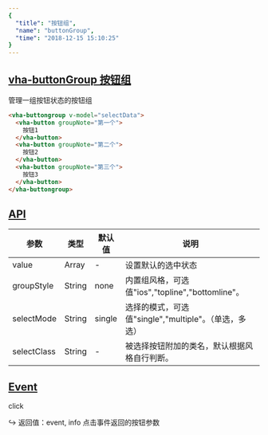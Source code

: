 ```yaml
---
{
  "title": "按钮组",
  "name": "buttonGroup",
  "time": "2018-12-15 15:10:25"
}
---
```


<section id="buttonGroup">

# **[vha-buttonGroup 按钮组](#buttonGroup)**

管理一组按钮状态的按钮组
```html
<vha-buttongroup v-model="selectData">
  <vha-button groupNote="第一个">
    按钮1
  </vha-button>
  <vha-button groupNote="第二个">
    按钮2
  </vha-button>
  <vha-button groupNote="第三个">
    按钮3
  </vha-button>
</vha-buttongroup>
```

</section>
<!-- ------------------------------------------- -->
<section id="API">

# **[API](#API)**

参数|类型|默认值|说明
-|-|-|-
value|Array|-|设置默认的选中状态
groupStyle|String|none|内置组风格，可选值"ios","topline","bottomline"。
selectMode|String|single|选择的模式，可选值"single","multiple"。（单选，多选）
selectClass|String|-|被选择按钮附加的类名，默认根据风格自行判断。

</section>
<!-- ------------------------------------------- -->
<section id="Event">

# **[Event](#Event)**

<p class="ui-r-note _bdc-info">click</p>

<p class="ui-r-return"><span>↪ 返回值：event, info</span> 点击事件返回的按钮参数</p>

</section>